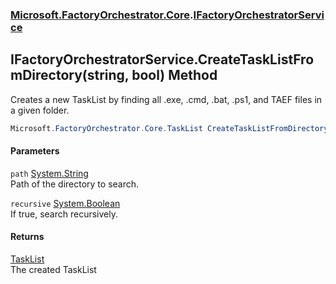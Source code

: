 ### [Microsoft.FactoryOrchestrator.Core](Microsoft_FactoryOrchestrator_Core.md 'Microsoft.FactoryOrchestrator.Core').[IFactoryOrchestratorService](IFactoryOrchestratorService.md 'Microsoft.FactoryOrchestrator.Core.IFactoryOrchestratorService')
## IFactoryOrchestratorService.CreateTaskListFromDirectory(string, bool) Method
Creates a new TaskList by finding all .exe, .cmd, .bat, .ps1, and TAEF files in a given folder.  
```csharp
Microsoft.FactoryOrchestrator.Core.TaskList CreateTaskListFromDirectory(string path, bool recursive=false);
```
#### Parameters
<a name='Microsoft_FactoryOrchestrator_Core_IFactoryOrchestratorService_CreateTaskListFromDirectory(string_bool)_path'></a>
`path` [System.String](https://docs.microsoft.com/en-us/dotnet/api/System.String 'System.String')  
Path of the directory to search.
  
<a name='Microsoft_FactoryOrchestrator_Core_IFactoryOrchestratorService_CreateTaskListFromDirectory(string_bool)_recursive'></a>
`recursive` [System.Boolean](https://docs.microsoft.com/en-us/dotnet/api/System.Boolean 'System.Boolean')  
If true, search recursively.
  
#### Returns
[TaskList](TaskList.md 'Microsoft.FactoryOrchestrator.Core.TaskList')  
The created TaskList
